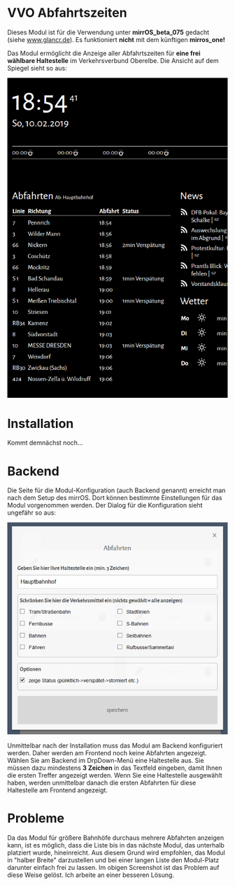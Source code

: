 # VVO Abfahrtszeiten
Dieses Modul ist für die Verwendung unter **mirrOS_beta_075** gedacht (siehe www.glancr.de). Es funktioniert **nicht** mit dem künftigen **mirros_one!**

Das Modul ermöglicht die Anzeige aller Abfahrtszeiten für **eine frei wählbare Haltestelle** im Verkehrsverbund Oberelbe. Die Ansicht auf dem Spiegel sieht so aus:

![Modulansicht](https://github.com/cmette/mirrOS_vvo/blob/master/assets/ReadmeImage1.png "VVO Abfahrten - Ansicht Frontend")

# Installation
Kommt demnächst noch...

# Backend
Die Seite für die Modul-Konfiguration (auch Backend genannt) erreicht man nach dem Setup des mirrOS. Dort können bestimmte Einstellungen für das Modul vorgenommen werden. Der Dialog für die Konfiguration sieht ungefähr so aus:

![Modulansicht](https://github.com/cmette/mirrOS_vvo/blob/master/assets/ReadmeImage2.png "VVO Abfahrten - Ansicht Backend")

Unmittelbar nach der Installation muss das Modul am Backend konfiguriert werden. Daher werden am Frontend noch keine Abfahrten angezeigt. Wählen Sie am Backend im DrpDown-Menü eine Haltestelle aus. Sie müssen dazu mindestens **3 Zeichen** in das Textfeld eingeben, damit Ihnen die ersten Treffer angezeigt werden.
Wenn Sie eine Haltestelle ausgewählt haben, werden unmittelbar danach die ersten Abfahrten für diese Haltestelle am Frontend angezeigt.

# Probleme
Da das Modul für größere Bahnhöfe durchaus mehrere Abfahrten anzeigen kann, ist es möglich, dass die Liste bis in das nächste Modul, das unterhalb platziert wurde, hineinreicht. Aus diesem Grund wird empfohlen, das Modul in "halber Breite" darzustellen und bei einer langen Liste den Modul-Platz darunter einfach frei zu lassen. Im obigen Screenshot ist das Problem auf diese Weise gelöst. Ich arbeite an einer besseren Lösung.

